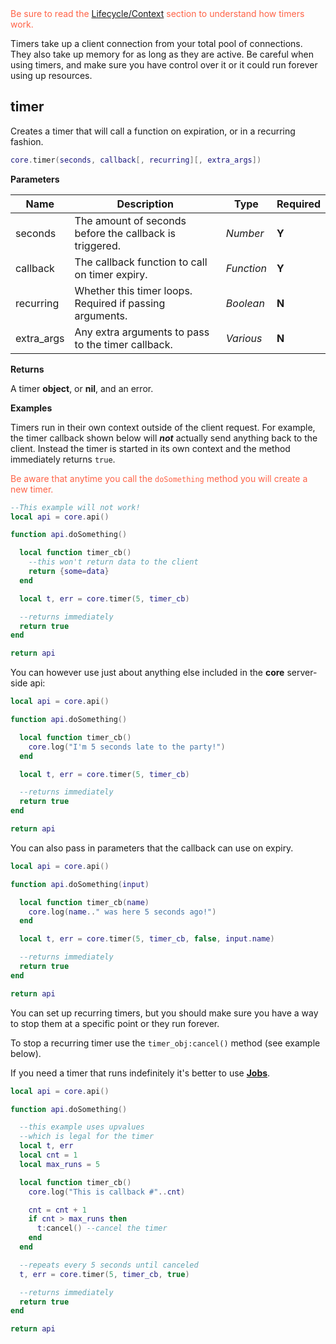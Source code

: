 <div style="color:Tomato"><i class="fas fa-exclamation-circle"></i> Be sure to read the <a href="/server/guide/lifecycle/">Lifecycle/Context</a> section to understand how timers work.</div>

Timers take up a client connection from your total pool of connections. They also take up memory for as long as they are active. Be careful when using timers, and make sure you have control over it or it could run forever using up resources.

## timer

Creates a timer that will call a function on expiration, or in a recurring fashion.

```lua
core.timer(seconds, callback[, recurring][, extra_args])
```

__Parameters__

|Name|Description|Type|Required|
|----|-----------|----|--------|
|seconds|The amount of seconds before the callback is triggered.|_Number_|__Y__|
|callback|The callback function to call on timer expiry.|_Function_|__Y__|
|recurring|Whether this timer loops. Required if passing arguments.|_Boolean_|__N__|
|extra_args|Any extra arguments to pass to the timer callback.|_Various_|__N__|

__Returns__

A timer __object__, or __nil__, and an error.

__Examples__

Timers run in their own context outside of the client request. For example, the timer callback shown below will ___not___ actually send anything back to the client. Instead the timer is started in its own context and the method immediately returns `true`.

<div style="color:Tomato"><i class="fas fa-exclamation-circle"></i> Be aware that anytime you call the <code>doSomething</code> method you will create a new timer.</div>

```lua
--This example will not work!
local api = core.api()

function api.doSomething()

  local function timer_cb()
    --this won't return data to the client
    return {some=data}
  end

  local t, err = core.timer(5, timer_cb)

  --returns immediately
  return true
end

return api
```

You can however use just about anything else included in the __core__ server-side api:

```lua
local api = core.api()

function api.doSomething()

  local function timer_cb()
    core.log("I'm 5 seconds late to the party!")
  end

  local t, err = core.timer(5, timer_cb)

  --returns immediately
  return true
end

return api
```

You can also pass in parameters that the callback can use on expiry.

```lua
local api = core.api()

function api.doSomething(input)

  local function timer_cb(name)
    core.log(name.." was here 5 seconds ago!")
  end

  local t, err = core.timer(5, timer_cb, false, input.name)

  --returns immediately
  return true
end

return api
```

You can set up recurring timers, but you should make sure you have a way to stop them at a specific point or they run forever. 

To stop a recurring timer use the `timer_obj:cancel()` method (see example below). 

If you need a timer that runs indefinitely it's better to use __[Jobs](/server/modules/jobs/guide/)__.

```lua
local api = core.api()

function api.doSomething()

  --this example uses upvalues
  --which is legal for the timer
  local t, err
  local cnt = 1
  local max_runs = 5

  local function timer_cb()
    core.log("This is callback #"..cnt)

    cnt = cnt + 1
    if cnt > max_runs then
      t:cancel() --cancel the timer
    end
  end

  --repeats every 5 seconds until canceled
  t, err = core.timer(5, timer_cb, true)

  --returns immediately
  return true
end

return api
```